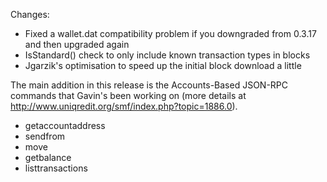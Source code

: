 Changes:
* Fixed a wallet.dat compatibility problem if you downgraded from 0.3.17 and then upgraded again
* IsStandard() check to only include known transaction types in blocks
* Jgarzik's optimisation to speed up the initial block download a little

The main addition in this release is the Accounts-Based JSON-RPC commands that Gavin's been working on (more details at http://www.uniqredit.org/smf/index.php?topic=1886.0).  
* getaccountaddress
* sendfrom
* move
* getbalance
* listtransactions
